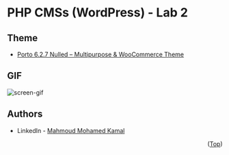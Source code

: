 # PHP CMSs (WordPress) - Lab 2

## Theme
* [Porto 6.2.7 Nulled – Multipurpose & WooCommerce Theme](https://weadown.com/porto-wordpress-theme-v1/)

## GIF
![screen-gif](./LAB2.gif)

## Authors
* LinkedIn - [Mahmoud Mohamed Kamal](https://www.linkedin.com/in/mahmoudfierro98)

<p align="right">(<a href="#top">Top</a>)</p>